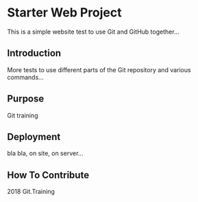 # Starter Web Project

This is a simple website test to use Git and GitHub together...

## Introduction

More tests to use different parts of the Git repository and various commands...

## Purpose

Git training

## Deployment

bla bla, on site, on server...

## How To Contribute

2018 Git.Training